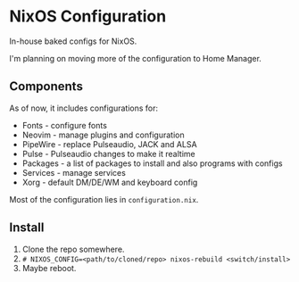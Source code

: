 # NixOS Configuration

In-house baked configs for NixOS.

I'm planning on moving more of the configuration to Home Manager.

## Components

As of now, it includes configurations for:

- Fonts - configure fonts
- Neovim - manage plugins and configuration
- PipeWire - replace Pulseaudio, JACK and ALSA
- Pulse - Pulseaudio changes to make it realtime
- Packages - a list of packages to install and also programs with configs
- Services - manage services
- Xorg - default DM/DE/WM and keyboard config

Most of the configuration lies in `configuration.nix`.

## Install

1. Clone the repo somewhere.
2. `# NIXOS_CONFIG=<path/to/cloned/repo> nixos-rebuild <switch/install>`
3. Maybe reboot.
